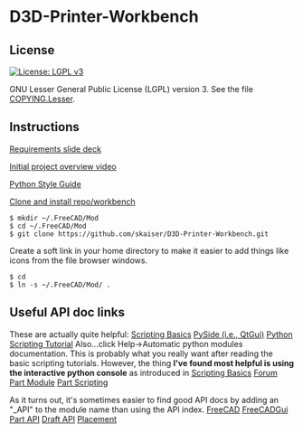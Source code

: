# D3D-Printer-Workbench

## License
[![License: LGPL v3](https://img.shields.io/badge/License-LGPL%20v3-blue.svg)](https://www.gnu.org/licenses/lgpl-3.0)

GNU Lesser General Public License (LGPL) version 3. See the file [COPYING.Lesser](COPYING.Lesser).

## Instructions

[Requirements slide deck](http://opensourceecology.org/wiki/D3D_Workbench_in_FreeCAD)

[Initial project overview video](https://www.youtube.com/watch?v=HadgIABxLv4)

[Python Style Guide](https://www.python.org/dev/peps/pep-0008/)

[Clone and install repo/workbench](https://www.freecadweb.org/wiki/How_to_install_additional_workbenches)

````
$ mkdir ~/.FreeCAD/Mod
$ cd ~/.FreeCAD/Mod
$ git clone https://github.com/skaiser/D3D-Printer-Workbench.git
````

Create a soft link in your home directory to make it easier to add things like icons from the file browser windows.

````
$ cd
$ ln -s ~/.FreeCAD/Mod/ .
````

## Useful API doc links

These are actually quite helpful:
[Scripting Basics](https://www.freecadweb.org/wiki/index.php?title=FreeCAD_Scripting_Basics)
[PySide (i.e., QtGui)](https://www.freecadweb.org/wiki/PySide)
[Python Scripting Tutorial](https://www.freecadweb.org/wiki/Python_scripting_tutorial)
Also...click Help->Automatic python modules documentation. This is probably what you really want after reading the basic scripting tutorials. 
However, the thing **I've found most helpful is using the interactive python console** as introduced in [Scripting Basics](https://www.freecadweb.org/wiki/index.php?title=FreeCAD_Scripting_Basics)
[Forum](https://forum.freecadweb.org/)
[Part Module](https://www.freecadweb.org/wiki/Part_Module)
[Part Scripting](https://www.freecadweb.org/wiki/Topological_data_scripting)

As it turns out, it's sometimes easier to find good API docs by adding an "_API" to the module name than using the API index.
[FreeCAD](https://www.freecadweb.org/wiki/FreeCAD_API)
[FreeCADGui](https://www.freecadweb.org/wiki/FreeCADGui_API)
[Part API](https://www.freecadweb.org/wiki/Part_API)
[Draft API](https://www.freecadweb.org/wiki/Draft_API)
[Placement](https://www.freecadweb.org/wiki/Placement)


